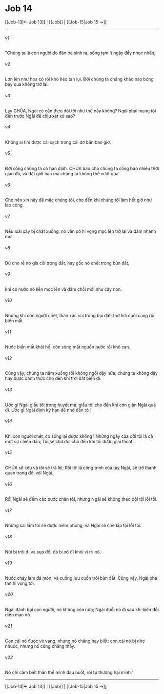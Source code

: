# Job 14

[[Job-13|← Job 13]] | [[Job]] | [[Job-15|Job 15 →]]
***



###### v1 
"Chúng ta là con người do đàn bà sinh ra, sống tạm ít ngày đầy nhọc nhằn, 

###### v2 
Lớn lên như hoa cỏ rồi khô héo tàn lụi. Đời chúng ta chẳng khác nào bóng bay qua không trở lại. 

###### v3 
Lạy CHÚA, Ngài có cần theo dõi tôi như thế nầy không? Ngài phải mang tôi đến trước Ngài để chịu xét xử sao? 

###### v4 
Không ai tìm được cái sạch trong cái dơ bẩn bao giờ. 

###### v5 
Đời sống chúng ta có hạn định. CHÚA ban cho chúng ta sống bao nhiêu thời gian đó, và đặt giới hạn mà chúng ta không thể vượt qua. 

###### v6 
Cho nên xin hãy để mặc chúng tôi, cho đến khi chúng tôi làm hết giờ như lao công. 

###### v7 
Nếu loài cây bị chặt xuống, nó vẫn có hi vọng mọc lên trở lại và đâm nhánh mới. 

###### v8 
Dù cho rễ nó già cỗi trong đất, hay gốc nó chết trong bùn đất, 

###### v9 
khi có nước nó liền mọc lên và đâm chồi mới như cây non. 

###### v10 
Nhưng khi con người chết, thân xác vùi trong bụi đất; thở hơi cuối cùng rồi biến mất. 

###### v11 
Nước biến mất khỏi hồ, còn sông mất nguồn nước rồi khô cạn. 

###### v12 
Cũng vậy, chúng ta nằm xuống rồi không ngồi dậy nữa; chúng ta không dậy hay được đánh thức cho đến khi trời đất biến đi. 

###### v13 
Ước gì Ngài giấu tôi trong huyệt mả; giấu tôi cho đến khi cơn giận Ngài qua đi. Ước gì Ngài định kỳ hạn để nhớ đến tôi! 

###### v14 
Khi con người chết, có sống lại được không? Những ngày của đời tôi là cả một sự chiến đấu; Tôi sẽ chờ đợi cho đến khi tôi được giải thoát . 

###### v15 
CHÚA sẽ kêu và tôi sẽ trả lời; Rồi tôi là công trình của tay Ngài, sẽ trở thành quan trọng đối với Ngài. 

###### v16 
Rồi Ngài sẽ đếm các bước chân tôi, nhưng Ngài sẽ không theo dõi tội lỗi tôi. 

###### v17 
Những sai lầm tôi sẽ được niêm phong, và Ngài sẽ che lấp tội lỗi tôi. 

###### v18 
Núi bị trôi đi và sụp đổ, đá bị xô đi khỏi vị trí nó. 

###### v19 
Nước chảy làm đá mòn, và cuồng lưu cuốn trôi bùn đất. Cũng vậy, Ngài phá tan hi vọng tôi. 

###### v20 
Ngài đánh bại con người, nó không còn nữa; Ngài đuổi nó đi sau khi biến đổi diện mạo nó. 

###### v21 
Con cái nó được vẻ vang, nhưng nó chẳng hay biết; con cái nó bị nhơ nhuốc, nhưng nó cũng chẳng thấy. 

###### v22 
Nó chỉ cảm biết thân thể mình đau buốt, rồi tự thương hại mình."

***
[[Job-13|← Job 13]] | [[Job]] | [[Job-15|Job 15 →]]
